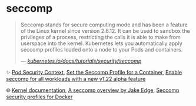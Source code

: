 # seccomp

> Seccomp stands for secure computing mode and has been a feature of the Linux kernel since version 2.6.12. It can be used to sandbox the privileges of a process, restricting the calls it is able to make from userspace into the kernel. Kubernetes lets you automatically apply seccomp profiles loaded onto a node to your Pods and containers.
>
> &mdash; <cite>[kubernetes.io/docs/tutorials/security/seccomp](https://kubernetes.io/docs/tutorials/security/seccomp/)</cite>

✨ [Pod Security Context](https://kubernetes.io/docs/reference/kubernetes-api/workload-resources/pod-v1/#security-context-1), [Set the Seccomp Profile for a Container](https://kubernetes.io/docs/tasks/configure-pod-container/security-context/#set-the-seccomp-profile-for-a-container), [Enable seccomp for all workloads with a new v1.22 alpha feature](https://kubernetes.io/blog/2021/08/25/seccomp-default/)

🌐 [Kernel documentation](https://www.kernel.org/doc/Documentation/prctl/seccomp_filter.txt), [A seccomp overview by Jake Edge](https://lwn.net/Articles/656307/), [Seccomp security profiles for Docker](https://docs.docker.com/engine/security/seccomp/)
